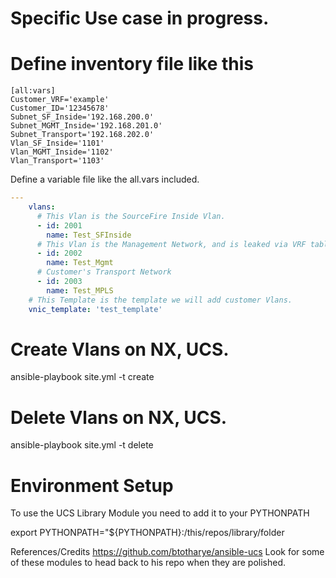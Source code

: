# Specific Use case in progress.

# Define inventory file like this
```
[all:vars]
Customer_VRF='example'
Customer_ID='12345678'
Subnet_SF_Inside='192.168.200.0'
Subnet_MGMT_Inside='192.168.201.0'
Subnet_Transport='192.168.202.0'
Vlan_SF_Inside='1101'
Vlan_MGMT_Inside='1102'
Vlan_Transport='1103'
```

Define a variable file like the all.vars included.
```yaml
---
    vlans:
      # This Vlan is the SourceFire Inside Vlan.
      - id: 2001
        name: Test_SFInside
      # This Vlan is the Management Network, and is leaked via VRF tables outside the customer's network. 
      - id: 2002
        name: Test_Mgmt
      # Customer's Transport Network
      - id: 2003
        name: Test_MPLS
    # This Template is the template we will add customer Vlans.
    vnic_template: 'test_template'
```

# Create Vlans on NX, UCS.
ansible-playbook site.yml -t create

# Delete Vlans on NX, UCS.
ansible-playbook site.yml -t delete

# Environment Setup
To use the UCS Library Module you need to add it to your PYTHONPATH

export PYTHONPATH="${PYTHONPATH}:/this/repos/library/folder

References/Credits
https://github.com/btotharye/ansible-ucs
Look for some of these modules to head back to his repo when they are polished.


